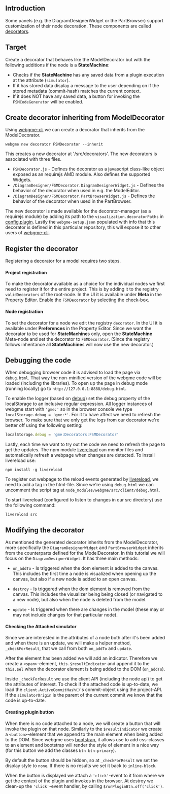 ## Introduction
Some panels (e.g. the DiagramDesignerWidget or the PartBrowser) support customization of their node decoration.
These components are called [decorators](https://github.com/webgme/webgme/wiki/GME-Decorators).

## Target
Create a decorator that behaves like the ModelDecorator but with the following additions if the node is a **StateMachine**:
 - Checks if the **StateMachine** has any saved data from a plugin execution at the attribute (`simulator`).
 - If it has stored data display a message to the user depending on if the stored metadata (commit-hash) matches the current context.
 - If it does NOT have any saved data, a button for invoking the `FSMCodeGenerator` will be enabled.

## Create decorator inheriting from ModelDecorator
Using [webgme-cli](https://github.com/webgme/webgme-cli) we can create a decorator that inherits from the ModelDecorator.
 ```
 webgme new decorator FSMDecorator --inherit
 ```
This creates a new decorator at '/src/decorators'. The new decorators is associated with three files.
- `FSMDecorator.js` - Defines the decorator as a javascript class-like object exposed as an requirejs AMD module. Also defines the supported Widgets.
- `/DiagramDesigner/FSMDecorator.DiagramDesignerWidget.js` - Defines the behavior of the decorator when used in e.g. the ModelEditor.
- `/DiagramDesigner/FSMDecorator.PartBrowserWidget.js` - Defines the behavior of the decorator when used in the PartBrowser.

The new decorator is made available for the decorator-manager (as a requirejs module) by adding its path to the `visualization.decoratorPaths` in [config.plugin](https://github.com/webgme/webgme/tree/master/config#visualization).
Lastly the `webgme-setup.json` populated with info that this decorator is defined in this particular repository, this will expose it to other users of [webgme-cli](https://github.com/webgme/webgme-cli).

## Register the decorator
Registering a decorator for a model requires two steps.
#### Project registration
To make the decorator available as a choice for the individual nodes we first need to register it for the entire project. 
This is by adding it to the registry `validDecorators` of the root-node. In the UI it is available under **Meta** in the Property Editor. 
Enable the `FSMDecorator` by selecting the check-box.

#### Node registration
To set the decorator for a node we edit the registry `decorator`. In the UI it is available under **Preferences** in the Property Editor.
Since we want the decorator to be used for **StateMachine**s only, open the **StateMachine** Meta-node and set the decorator to `FSMDecorator`.
(Since the registry follows inheritance all **StateMachine**s will now use the new decorator.)

## Debugging the code
When debugging browser code it is advised to load the page via `debug.html`. That way the non-minified version of the webgme code will be loaded (including the libraries).
To open up the page in debug mode (running locally) go to `http://127.0.0.1:8888/debug.html`.

To enable the logger (based on [debug](https://github.com/visionmedia/debug)) set the debug property of the localStorage to an inclusive regular expression. 
All logger instances of webgme start with `'gme:'` so in the browser console we type `localStorage.debug = 'gme:*'`. For it to have affect we need to refresh the browser. 
To make sure that we only get the logs from our decorator we're better off using the following setting:

```javascript
localStorage.debug = 'gme:Decorators:FSMDecorator'
```

Lastly, each time we want to try out the code we need to refresh the page to get the updates. The npm module [livereload](https://www.npmjs.com/package/livereload)
can monitor files and automatically refresh a webpage when changes are detected. To install livereload use:
```
npm install -g livereload
```

To register out webpage to the reload events generated by [livereload](https://www.npmjs.com/package/livereload), we need to add a tag in the html-file. Since we're using
`debug.html` we can uncomment the script tag at `node_modules/webgme/src/client/debug.html`.

To start livereload (configured to listen to changes in our src directory) use the following command:
```
livereload src
```


## Modifying the decorator
As mentioned the generated decorator inherits from the ModelDecorator, more specifically the `DiagramDesignerWidget` and `PartBrowserWidget` inherits from the counterparts
defined for the ModelDecorator. In this tutorial we will focus on the `DiagramDesignerWidget`. It has three main methods:

- `on_addTo` - Is triggered when the dom element is added to the canvas. This includes the first time a node is
visualized when opening up the canvas, but also if a new node is added to an open canvas.

- `destroy` - Is triggered when the dom element is removed from the canvas. This includes the visualizer being
being closed (or navigated to a new node), but also when the node is deleted from the model.

- `update` - Is triggered when there are changes in the model (these may or may not include changes for that
particular node).

#### Checking the Attached simulator
Since we are interested in the attributes of a node both after it's been added and when there is an update, we
will make a helper method, `_checkForResult`, that we call from both `on_addTo` and `update`.

After the element has been added we will add an indicator. Therefore we create a `<span>`-element, `this.$resultIndicator`
and append it to the `this.$el` when the decorator element is being added to the DOM (`on_addTo`).

Inside `_checkForResult` we use the client API (including the node api) to get the attributes of interest. To check
if the attached code is up-to-date, we load the `client.ActiveCommitHash()`'s commit-object using the project-API. If
the `simulatorOrigin` is the parent of the current commit we know that the code is up-to-date.


#### Creating plugin button
When there is no code attached to a node, we will create a button that will invoke the plugin on that node. Similarly to the `$resultIndicator` we create
a `<button>`-element that we append to the main element when being added to the DOM. Since webgme uses [bootstrap](http://bootstrapdocs.com/v3.3.6/docs/javascript/#buttons),
it allows use to add css-classes to an element and bootstrap will render the style of element in a nice way (for this button we add the classes `btn btn-primary`).

By default the button should be hidden, so at `_checkForResult` we set the display style to `none`. If there is no results we set it back to `inline-block`.

When the button is displayed we attach a `'click'`-event to it from where we get the context of the plugin and invokes in the browser. At destroy we clean-up the
`'click'`-event handler, by calling `$runPluginBtn.off('click')`.



